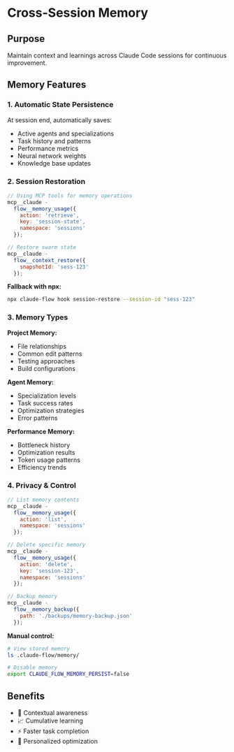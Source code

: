 # Cross-Session Memory

## Purpose

Maintain context and learnings across Claude Code sessions for continuous
improvement.

## Memory Features

### 1. Automatic State Persistence

At session end, automatically saves:

- Active agents and specializations
- Task history and patterns
- Performance metrics
- Neural network weights
- Knowledge base updates

### 2. Session Restoration

```javascript
// Using MCP tools for memory operations
mcp__claude -
  flow__memory_usage({
    action: 'retrieve',
    key: 'session-state',
    namespace: 'sessions'
  });

// Restore swarm state
mcp__claude -
  flow__context_restore({
    snapshotId: 'sess-123'
  });
```

**Fallback with npx:**

```bash
npx claude-flow hook session-restore --session-id "sess-123"
```

### 3. Memory Types

**Project Memory:**

- File relationships
- Common edit patterns
- Testing approaches
- Build configurations

**Agent Memory:**

- Specialization levels
- Task success rates
- Optimization strategies
- Error patterns

**Performance Memory:**

- Bottleneck history
- Optimization results
- Token usage patterns
- Efficiency trends

### 4. Privacy & Control

```javascript
// List memory contents
mcp__claude -
  flow__memory_usage({
    action: 'list',
    namespace: 'sessions'
  });

// Delete specific memory
mcp__claude -
  flow__memory_usage({
    action: 'delete',
    key: 'session-123',
    namespace: 'sessions'
  });

// Backup memory
mcp__claude -
  flow__memory_backup({
    path: './backups/memory-backup.json'
  });
```

**Manual control:**

```bash
# View stored memory
ls .claude-flow/memory/

# Disable memory
export CLAUDE_FLOW_MEMORY_PERSIST=false
```

## Benefits

- 🧠 Contextual awareness
- 📈 Cumulative learning
- ⚡ Faster task completion
- 🎯 Personalized optimization
